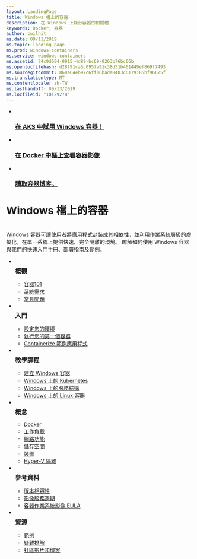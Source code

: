 ```yaml
---
layout: LandingPage
title: Windows 檔上的容器
description: 在 Windows 上執行容器的相關檔
keywords: Docker, 容器
author: cwilhit
ms.date: 09/11/2019
ms.topic: landing-page
ms.prod: windows-containers
ms.service: windows-containers
ms.assetid: 74c9d604-0915-4d89-bc69-0263b76bc66b
ms.openlocfilehash: d28f91ca5c0957a91c38d51b461449ef869f7493
ms.sourcegitcommit: 868a64eb97c6ff06bada8403c6179185bf96675f
ms.translationtype: MT
ms.contentlocale: zh-TW
ms.lasthandoff: 09/13/2019
ms.locfileid: "10129278"
---
```

<div id="main" class="v2">
    <ul class="cardsY panelContent featuredContent">
        <li>
            <a href="https://docs.microsoft.com/en-us/azure/aks/windows-container-cli" data-linktype="external">
                <div class="cardSize">
                    <div class="cardPadding">
                        <div class="card">
                            <div class="cardImageOuter">
                                <div class="cardImage">
                                    <img src="media/logo_kubernetes.svg" alt="" data-linktype="relative-path">
                                </div>
                            </div>
                            <div class="cardText">
                                <h3>在 AKS 中試用 Windows 容器！</h3>
                            </div>
                        </div>
                    </div>
                </div>
            </a>
        </li>
        <li>
            <a href="https://hub.docker.com/_/microsoft-windows-base-os-images" data-linktype="external">
                <div class="cardSize">
                    <div class="cardPadding">
                        <div class="card">
                            <div class="cardImageOuter">
                                <div class="cardImage">
                                    <img src="media/logo_docker.svg" alt="" data-linktype="relative-path">
                                </div>
                            </div>
                            <div class="cardText">
                                <h3>在 Docker 中樞上查看容器影像</h3>
                            </div>
                        </div>
                    </div>
                </div>
            </a>
        </li>
        <li>
            <a href="https://techcommunity.microsoft.com/t5/Containers/bg-p/Containers" data-linktype="external">
                <div class="cardSize">
                    <div class="cardPadding">
                        <div class="card">
                            <div class="cardImageOuter">
                                <div class="cardImage">
                                    <img src="media/i_blog.svg" alt="" data-linktype="relative-path">
                                </div>
                            </div>
                            <div class="cardText">
                                <h3>讀取容器博客。</h3>
                            </div>
                        </div>
                    </div>
                </div>
            </a>
        </li>
    </ul>
    <h1>Windows 檔上的容器</h1>
    <br/>
    <div class="abstract">Windows 容器可讓使用者將應用程式封裝成其相依性，並利用作業系統層級的虛擬化，在單一系統上提供快速、完全隔離的環境。 瞭解如何使用 Windows 容器與我們的快速入門手冊、部署指南及範例。</div>
    <ul class="cardsW panelContent featuredContent">
        <li>
            <div class="cardSize">
                <div class="cardPadding">
                    <div class="card">
                        <div class="cardImageOuter">
                            <div class="cardImage bgdAccent1">
                                <img src="media/virtualization-containers-about.svg" alt="" data-linktype="relative-path">
                            </div>
                        </div>
                        <div class="cardText">
                            <h3 style="margin: 8px 0 2px 0;">概觀</h3>
                            <ul>
                                <li><a href="/en-us/virtualization/windowscontainers/about/index" data-linktype="absolute-path">容器101</a></li>
                                <li><a href="/en-us/virtualization/windowscontainers/deploy-containers/system-requirements" data-linktype="absolute-path">系統需求</a></li>
                                <li><a href="/en-us/virtualization/windowscontainers/about/faq" data-linktype="absolute-path">常見問題</a></li>
                            </ul>
                        </div>
                    </div>
                </div>
            </div>
        </li>
        <li>
            <div class="cardSize">
                <div class="cardPadding">
                    <div class="card">
                        <div class="cardImageOuter">
                            <div class="cardImage bgdAccent1">
                                <img src="media/virtualization-containers-quick-start.svg" alt="" data-linktype="relative-path">
                            </div>
                        </div>
                        <div class="cardText">
                            <h3 style="margin: 8px 0 2px 0;">入門</h3>
                            <ul>
                                <li><a href="/en-us/virtualization/windowscontainers/quick-start/set-up-environment" data-linktype="external">設定您的環境</a></li>
                                <li><a href="/en-us/virtualization/windowscontainers/quick-start/run-your-first-container" data-linktype="external">執行您的第一個容器</a></li>
                                <li><a href="/en-us/virtualization/windowscontainers/quick-start/building-sample-app" data-linktype="external">Containerize 範例應用程式</a></li>
                            </ul>
                        </div>
                    </div>
                </div>
            </div>
        </li>
        <li>
            <div class="cardSize">
                <div class="cardPadding">
                    <div class="card">
                        <div class="cardImageOuter">
                            <div class="cardImage bgdAccent1">
                                <img src="media/container-tutorials.svg" alt="" data-linktype="relative-path">
                            </div>
                        </div>
                        <div class="cardText">
                            <h3 style="margin: 8px 0 2px 0;">教學課程</h3>
                            <ul>
                                <li><a href="/en-us/virtualization/windowscontainers/manage-docker/manage-windows-dockerfile" data-linktype="external">建立 Windows 容器</a></li>
                                <li><a href="/en-us/virtualization/windowscontainers/kubernetes/getting-started-kubernetes-windows" data-linktype="external">Windows 上的 Kubernetes</a></li>
                                <li><a href="/en-us/azure/service-fabric/service-fabric-quickstart-containers" data-linktype="external">Windows 上的服務結構</a></li>
                                <li><a href="/en-us/virtualization/windowscontainers/deploy-containers/linux-containers" data-linktype="external">Windows 上的 Linux 容器</a></li>
                            </ul>
                        </div>
                    </div>
                </div>
            </div>
        </li>
        <li>
            <div class="cardSize">
                <div class="cardPadding">
                    <div class="card">
                        <div class="cardImageOuter">
                            <div class="cardImage bgdAccent1">
                                <img src="media/virtualization-containers-management-tools.svg" alt="" data-linktype="relative-path">
                            </div>
                        </div>
                        <div class="cardText">
                            <h3 style="margin: 8px 0 2px 0;">概念</h3>
                            <ul>
                                <li><a href="/en-us/virtualization/windowscontainers/manage-docker/configure-docker-daemon" data-linktype="external">Docker</a></li>
                                <li><a href="/en-us/virtualization/windowscontainers/manage-containers/manage-serviceaccounts" data-linktype="external">工作負載</a></li>
                                <li><a href="/en-us/virtualization/windowscontainers/container-networking/architecture" data-linktype="external">網路功能</a></li>
                                <li><a href="/en-us/virtualization/windowscontainers/manage-containers/container-storage" data-linktype="external">儲存空間</a></li>
                                <li><a href="/en-us/virtualization/windowscontainers/deploy-containers/hardware-devices-in-containers" data-linktype="external">裝置</a></li>
                                <li><a href="/en-us/virtualization/windowscontainers/manage-containers/hyperv-container" data-linktype="external">Hyper-V 隔離</a></li>
                            </ul>
                        </div>
                    </div>
                </div>
            </div>
        </li>
        <li>
            <div class="cardSize">
                <div class="cardPadding">
                    <div class="card">
                        <div class="cardImageOuter">
                            <div class="cardImage bgdAccent1">
                                <img src="media/container-reference.svg" alt="" data-linktype="relative-path">
                            </div>
                        </div>
                        <div class="cardText">
                            <h3 style="margin: 8px 0 2px 0;">參考資料</h3>
                            <ul>
                                <li><a href="/en-us/virtualization/windowscontainers/deploy-containers/version-compatibility" data-linktype="external">版本相容性</a></li>
                                <li><a href="/en-us/virtualization/windowscontainers/deploy-containers/base-image-lifecycle" data-linktype="external">影像服務週期</a></li>
                                <li><a href="/en-us/virtualization/windowscontainers/images-eula" data-linktype="external">容器作業系統影像 EULA</a></li>
                            </ul>
                        </div>
                    </div>
                </div>
            </div>
        </li>
        <li>
            <div class="cardSize">
                <div class="cardPadding">
                    <div class="card">
                        <div class="cardImageOuter">
                            <div class="cardImage bgdAccent1">
                                <img src="media/virtualization-containers-community.svg" alt="" data-linktype="relative-path">
                            </div>
                        </div>
                        <div class="cardText">
                            <h3 style="margin: 8px 0 2px 0;">資源</h3>
                            <ul>
                                <li><a href="/en-us/virtualization/windowscontainers/samples" data-linktype="external">範例</a></li>
                                <li><a href="/en-us/virtualization/windowscontainers/troubleshooting" data-linktype="external">疑難排解</a></li>
                                <li><a href="/en-us/virtualization/windowscontainers/communitylinks" data-linktype="external">社區影片和博客</a></li>
                            </ul>
                        </div>
                    </div>
                </div>
            </div>
        </li>
    </ul>
</div>